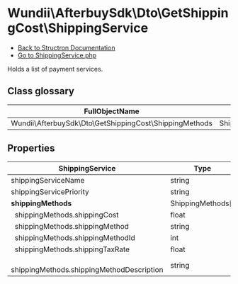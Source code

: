 # Wundii\AfterbuySdk\Dto\GetShippingCost\ShippingService
- [Back to Structron Documentation](./../_Structron.md)
- [Go to ShippingService.php](./../../src/Dto/GetShippingCost/ShippingService.php)

Holds a list of payment services.

## Class glossary
| FullObjectName | Object |
| -------------- | ------ |
| Wundii\AfterbuySdk\Dto\GetShippingCost\ShippingMethods | ShippingMethods |

## Properties
| ShippingService                                  | Type              | Default  | Description |
| ------------------------------------------------ | ----------------- | -------- | ----------- |
| shippingServiceName                              | string            | required |             |
| shippingServicePriority                          | string            | required |             |
| **shippingMethods**                              | ShippingMethods[] | []       |             |
| &nbsp; shippingMethods.shippingCost              | float             | required |             |
| &nbsp; shippingMethods.shippingMethod            | string            | required |             |
| &nbsp; shippingMethods.shippingMethodId          | int               | required |             |
| &nbsp; shippingMethods.shippingTaxRate           | float             | null     |             |
| &nbsp; shippingMethods.shippingMethodDescription | string            | null     |             |
